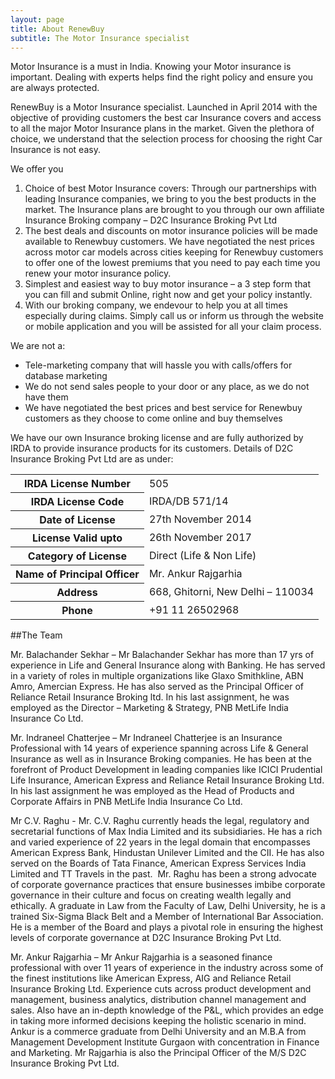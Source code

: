 ```yaml
---
layout: page
title: About RenewBuy
subtitle: The Motor Insurance specialist
---
```


Motor Insurance is a must in India. Knowing your Motor insurance is important. Dealing with experts helps find the right policy and ensure you are always protected.

RenewBuy is a Motor Insurance specialist. Launched in April 2014 with the objective of providing customers the best car Insurance covers and access to all the major Motor Insurance plans in the market. Given the plethora of choice, we understand that the selection process for choosing the right Car Insurance is not easy. 

We offer you  

1. Choice of best Motor Insurance covers: Through our partnerships with leading Insurance companies, we bring to you the best products in the market. The Insurance plans are brought to you through our own affiliate Insurance Broking company – D2C Insurance Broking Pvt Ltd
2. The best deals and discounts on motor insurance policies will be made available to Renewbuy customers. We have negotiated the nest prices across motor car models across cities keeping for Renewbuy customers to offer one of the lowest premiums that you need to pay each time you renew your motor insurance policy. 
3. Simplest and easiest way to buy motor insurance – a 3 step form that you can fill and submit Online, right now and get your policy instantly.
4. With our broking company, we endevour to help you at all times especially during claims. Simply call us or inform us through the website or mobile application and you will be assisted for all your claim process. 

We are not a:

- Tele-marketing company that will hassle you with calls/offers for database marketing
- We do not send sales people to your door or any place, as we do not have them
- We have negotiated the best prices and best service for Renewbuy customers as they choose to come online and buy themselves

We have our own Insurance broking license and are fully authorized by IRDA to provide insurance products for its customers. Details of D2C Insurance Broking Pvt Ltd are as under:


<table>
    <tr>
        <th>IRDA License Number</th><td>505</td>
    </tr>
    <tr>
        <th>IRDA License Code</th><td>IRDA/DB 571/14</td>
    </tr>
    <tr>
        <th>Date of License</th><td>27th November 2014</td>
    </tr>
    <tr>
        <th>License Valid upto</th><td>26th November 2017</td>
    </tr>
    <tr>
        <th>Category of License</th><td>Direct (Life & Non Life)</td>
    </tr>
    <tr>
        <th>Name of Principal Officer</th><td>Mr. Ankur Rajgarhia</td>
    </tr>
    <tr>
        <th>Address</th>
        <td>
            668, Ghitorni, New Delhi – 110034
        </td>
    </tr>
    <tr>
        <th>Phone</th>
        <td> +91 11 26502968 </td>
    </tr>
</table>


##The Team

Mr. Balachander Sekhar – Mr Balachander Sekhar has more than 17 yrs of experience in Life and General Insurance along with Banking. He has served in a variety of roles in multiple organizations like Glaxo Smithkline, ABN Amro, Amercian Express. He has also served as the Principal Officer of Reliance Retail Insurance Broking ltd. In his last assignment, he was employed as the Director – Marketing & Strategy, PNB MetLife India Insurance Co Ltd. 

Mr. Indraneel Chatterjee – Mr Indraneel Chatterjee is an Insurance Professional with 14 years of experience spanning across Life & General Insurance as well as in Insurance Broking companies. He has been at the forefront of Product Development in leading companies like ICICI Prudential Life Insurance, American Express and Reliance Retail Insurance Broking Ltd. In his last assignment he was employed as the Head of Products and Corporate Affairs in PNB MetLife India Insurance Co Ltd.

Mr C.V. Raghu - Mr. C.V. Raghu currently heads the legal, regulatory and secretarial functions of Max India Limited and its subsidiaries. He has a rich and varied experience of 22 years in the legal domain that encompasses American Express Bank, Hindustan Unilever Limited and the CII. He has also served on the Boards of Tata Finance, American Express Services India Limited and TT Travels in the past.  Mr. Raghu has been a strong advocate of corporate governance practices that ensure businesses imbibe corporate governance in their culture and focus on creating wealth legally and ethically. A graduate in Law from the Faculty of Law, Delhi University, he is a trained Six-Sigma Black Belt and a Member of International Bar Association. He is a member of the Board and plays a pivotal role in ensuring the highest levels of corporate governance at D2C Insurance Broking Pvt Ltd.  

Mr. Ankur Rajgarhia – Mr Ankur Rajgarhia is a seasoned finance professional with over 11 years of experience in the industry across some of the finest institutions like American Express, AIG and Reliance Retail Insurance Broking Ltd. Experience cuts across product development and management, business analytics, distribution channel management and sales. Also have an in-depth knowledge of the P&L, which provides an edge in taking more informed decisions keeping the holistic scenario in mind. Ankur is a commerce graduate from Delhi University and an M.B.A from Management Development Institute Gurgaon with concentration in Finance and Marketing. Mr Rajgarhia is also the Principal Officer of the M/S D2C Insurance Broking Pvt Ltd.

